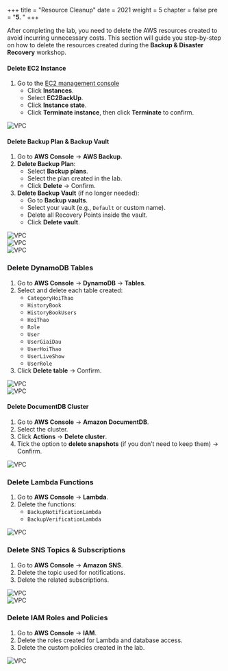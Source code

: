 +++
title = "Resource Cleanup"
date = 2021
weight = 5
chapter = false
pre = "<b>5. </b>"
+++

After completing the lab, you need to delete the AWS resources created to avoid incurring unnecessary costs. This section will guide you step-by-step on how to delete the resources created during the **Backup & Disaster Recovery** workshop.

#### Delete EC2 Instance

1. Go to the [EC2 management console](https://console.aws.amazon.com/ec2/v2/home)  
   + Click **Instances**.  
   + Select **EC2BackUp**.  
   + Click **Instance state**.  
   + Click **Terminate instance**, then click **Terminate** to confirm.  

![VPC](/images/2.prerequisite/5.1.png)

#### Delete Backup Plan & Backup Vault
1. Go to **AWS Console** → **AWS Backup**.  
2. **Delete Backup Plan**:  
   - Select **Backup plans**.  
   - Select the plan created in the lab.  
   - Click **Delete** → Confirm.  
3. **Delete Backup Vault** (if no longer needed):  
   - Go to **Backup vaults**.  
   - Select your vault (e.g., `Default` or custom name).  
   - Delete all Recovery Points inside the vault.  
   - Click **Delete vault**.  

![VPC](/images/2.prerequisite/5.2.png)  
![VPC](/images/2.prerequisite/5.2.1.png)  
![VPC](/images/2.prerequisite/5.2.2.png)  

### Delete DynamoDB Tables
1. Go to **AWS Console** → **DynamoDB** → **Tables**.  
2. Select and delete each table created:  
   - `CategoryHoiThao`  
   - `HistoryBook`  
   - `HistoryBookUsers`  
   - `HoiThao`  
   - `Role`  
   - `User`  
   - `UserGiaiDau`  
   - `UserHoiThao`  
   - `UserLiveShow`  
   - `UserRole`  
3. Click **Delete table** → Confirm.  

![VPC](/images/2.prerequisite/5.3.1.png)  
![VPC](/images/2.prerequisite/5.3.png)  

#### Delete DocumentDB Cluster
1. Go to **AWS Console** → **Amazon DocumentDB**.  
2. Select the cluster.  
3. Click **Actions** → **Delete cluster**.  
4. Tick the option to **delete snapshots** (if you don’t need to keep them) → Confirm.  

![VPC](/images/2.prerequisite/5.4.png)  

### Delete Lambda Functions
1. Go to **AWS Console** → **Lambda**.  
2. Delete the functions:  
   - `BackupNotificationLambda`  
   - `BackupVerificationLambda`  

![VPC](/images/2.prerequisite/5.5.png)  

### Delete SNS Topics & Subscriptions
1. Go to **AWS Console** → **Amazon SNS**.  
2. Delete the topic used for notifications.  
3. Delete the related subscriptions.  

![VPC](/images/2.prerequisite/5.6.png)  
![VPC](/images/2.prerequisite/5.6.1.png)  

### Delete IAM Roles and Policies
1. Go to **AWS Console** → **IAM**.  
2. Delete the roles created for Lambda and database access.  
3. Delete the custom policies created in the lab.  

![VPC](/images/2.prerequisite/5.7.png)  
